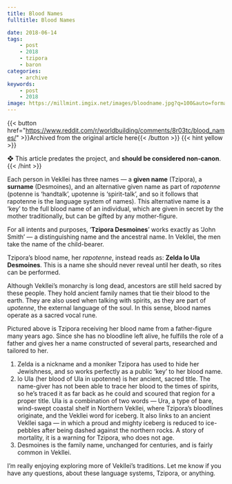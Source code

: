 ```yaml
---
title: Blood Names
fulltitle: Blood Names

date: 2018-06-14
tags:
    - post
    - 2018
    - tzipora
    - baron
categories:
    - archive
keywords:
    - post
    - 2018
image: https://millmint.imgix.net/images/bloodname.jpg?q=100&auto=format
---
```

{{< button href="https://www.reddit.com/r/worldbuilding/comments/8r03tc/blood_names/" >}}Archived from the original article here{{< /button >}}
{{< hint yellow >}}

❖ This article predates the project, and **should be considered non-canon**.
{{< /hint >}}

Each person in Vekllei has three names  —  a **given name** (Tzipora), a **surname** (Desmoines), and an alternative given name as part of *rapotenne* (potenne is ‘handtalk’, upotenne is ‘spirit-talk’, and so it follows that rapotenne is the language system of names). This alternative name is a ‘key’ to the full blood name of an individual, which are given in secret by the mother traditionally, but can be gifted by any mother-figure.

For all intents and purposes, ‘**Tzipora Desmoines**’ works exactly as ‘John Smith’  —  a distinguishing name and the ancestral name. In Vekllei, the men take the name of the child-bearer.

Tzipora’s blood name, her *rapotenne*, instead reads as: **Zelda lo Ula Desmoines**. This is a name she should never reveal until her death, so rites can be performed.

Although Vekllei’s monarchy is long dead, ancestors are still held sacred by these people. They hold ancient family names that tie their blood to the earth. They are also used when talking with spirits, as they are part of *upotenne*, the external language of the soul. In this sense, blood names operate as a sacred vocal rune.

Pictured above is Tzipora receiving her blood name from a father-figure many years ago. Since she has no bloodline left alive, he fulfills the role of a father and gives her a name constructed of several parts, researched and tailored to her.

1. Zelda is a nickname and a moniker Tzipora has used to hide her Jewishness, and so works perfectly as a public ‘key’ to her blood name.
2. lo Ula (her blood of Ula in upotenne) is her ancient, sacred title. The name-giver has not been able to trace her blood to the times of spirits, so he’s traced it as far back as he could and scoured that region for a proper title. Ula is a combination of two words  —  Ura, a type of bare, wind-swept coastal shelf in Northern Vekllei, where Tzipora’s bloodlines originate, and the Vekllei word for iceberg. It also links to an ancient Vekllei saga  —  in which a proud and mighty iceberg is reduced to ice-pebbles after being dashed against the northern rocks. A story of mortality, it is a warning for Tzipora, who does not age.
3. Desmoines is the family name, unchanged for centuries, and is fairly common in Vekllei.

I’m really enjoying exploring more of Vekllei’s traditions. Let me know if you have any questions, about these language systems, Tzipora, or anything.
